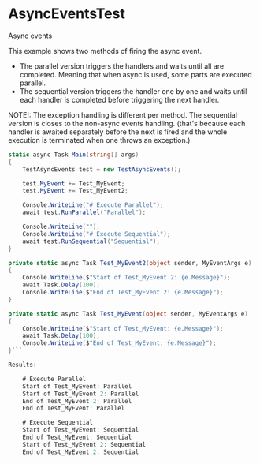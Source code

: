 # AsyncEventsTest
Async events

This example shows two methods of firing the async event. 
- The parallel version triggers the handlers and waits until all are completed. Meaning that when async is used, some parts are executed parallel.
- The sequential version triggers the handler one by one and waits until each handler is completed before triggering the next handler.

NOTE!: The exception handling is different per method. The sequential version is closes to the non-async events handling. (that's because each handler is awaited separately before the next is fired and the whole execution is terminated when one throws an exception.)

```cs
static async Task Main(string[] args)
{
	TestAsyncEvents test = new TestAsyncEvents();

	test.MyEvent += Test_MyEvent;
	test.MyEvent += Test_MyEvent2;

	Console.WriteLine("# Execute Parallel");
	await test.RunParallel("Parallel");

	Console.WriteLine("");
	Console.WriteLine("# Execute Sequential");
	await test.RunSequential("Sequential");
}

private static async Task Test_MyEvent2(object sender, MyEventArgs e)
{
	Console.WriteLine($"Start of Test_MyEvent 2: {e.Message}");
	await Task.Delay(100);
	Console.WriteLine($"End of Test_MyEvent 2: {e.Message}");
}

private static async Task Test_MyEvent(object sender, MyEventArgs e)
{
	Console.WriteLine($"Start of Test_MyEvent: {e.Message}");
	await Task.Delay(100);
	Console.WriteLine($"End of Test_MyEvent: {e.Message}");
}```

Results:

	# Execute Parallel
	Start of Test_MyEvent: Parallel
	Start of Test_MyEvent 2: Parallel
	End of Test_MyEvent 2: Parallel
	End of Test_MyEvent: Parallel

	# Execute Sequential
	Start of Test_MyEvent: Sequential
	End of Test_MyEvent: Sequential
	Start of Test_MyEvent 2: Sequential
	End of Test_MyEvent 2: Sequential
